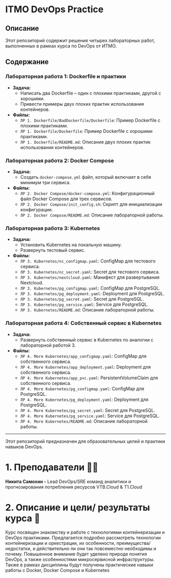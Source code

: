 # ITMO DevOps Practice

## Описание

Этот репозиторий содержит решения четырех лабораторных работ, выполненных в рамках курса по DevOps от ИТМО. 

## Содержание

### Лабораторная работа 1: Dockerfile и практики

- **Задача:** 
  - Написать два Dockerfile – один с плохими практиками, другой с хорошими.
  - Привести примеры двух плохих практик использования контейнеров.
- **Файлы:**
  - `ЛР 1. Dockerfile/BadDockerfile/Dockerfile`: Пример Dockerfile с плохими практиками.
  - `ЛР 1. Dockerfile/Dockerfile`: Пример Dockerfile с хорошими практиками.
  - `ЛР 1. Dockerfile/README.md`: Описание двух плохих практик использования контейнеров.

### Лабораторная работа 2: Docker Compose

- **Задача:** 
  - Создать `docker-compose.yml` файл, который включает в себя минимум три сервиса.
- **Файлы:**
  - `ЛР 2. Docker Compose/docker-compose.yml`: Конфигурационный файл Docker Compose для трех сервисов.
  - `ЛР 2. Docker Compose/init_config.sh`: Скрипт для инициализации конфигурации.
  - `ЛР 2. Docker Compose/README.md`: Описание лабораторной работы.

### Лабораторная работа 3: Kubernetes

- **Задача:**
  - Установить Kubernetes на локальную машину.
  - Развернуть тестовый сервис.
- **Файлы:**
  - `ЛР 3. Kubernetes/nc_configmap.yaml`: ConfigMap для тестового сервиса.
  - `ЛР 3. Kubernetes/nc_secret.yaml`: Secret для тестового сервиса.
  - `ЛР 3. Kubernetes/nextcloud.yaml`: Манифест для развертывания Nextcloud.
  - `ЛР 3. Kubernetes/pg_configmap.yaml`: ConfigMap для PostgreSQL.
  - `ЛР 3. Kubernetes/pg_deployment.yaml`: Deployment для PostgreSQL.
  - `ЛР 3. Kubernetes/pg_secret.yaml`: Secret для PostgreSQL.
  - `ЛР 3. Kubernetes/pg_service.yaml`: Service для PostgreSQL.
  - `ЛР 3. Kubernetes/README.md`: Описание лабораторной работы.

### Лабораторная работа 4: Собственный сервис в Kubernetes

- **Задача:**
  - Развернуть собственный сервис в Kubernetes по аналогии с лабораторной работой 3.
- **Файлы:**
  - `ЛР 4. More Kubernetes/app_configmap.yaml`: ConfigMap для собственного сервиса.
  - `ЛР 4. More Kubernetes/app_deployment.yaml`: Deployment для собственного сервиса.
  - `ЛР 4. More Kubernetes/app_pvc.yaml`: PersistentVolumeClaim для собственного сервиса.
  - `ЛР 4. More Kubernetes/pg_configmap.yaml`: ConfigMap для PostgreSQL.
  - `ЛР 4. More Kubernetes/pg_deployment.yaml`: Deployment для PostgreSQL.
  - `ЛР 4. More Kubernetes/pg_secret.yaml`: Secret для PostgreSQL.
  - `ЛР 4. More Kubernetes/pg_service.yaml`: Service для PostgreSQL.
  - `ЛР 4. More Kubernetes/README.md`: Описание лабораторной работы.

---

Этот репозиторий предназначен для образовательных целей и практики навыков DevOps.

# 1. Преподаватели 👨‍🎓

**Никита Самохин -** Lead DevOps/SRE команд аналитики и прогнозирования потребления ресурсов VTB.Cloud & T1.Cloud

# 2. Описание и цели/ результаты курса 📝

Курс посвящен знакомству и работе с технологиями контейнеризации и DevOps практиками. Предлагается подробно рассмотреть технологии контейнеризации и оркестрации, их особенности, преимущества/недостатки, и действительно ли они так повсеместно необходимы и почему. Повышенное внимание будет уделено природе понятия DevOps, а также особенностями микросервисной инфраструктуры. Также в рамках дисциплины будут получены практические навыки работы с Docker, Docker Compose и Kubernetes
